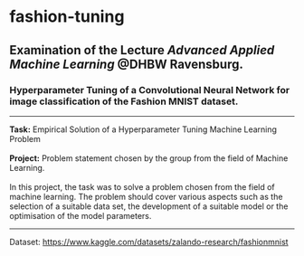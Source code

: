 # fashion-tuning
<h2>Examination of the Lecture <i>Advanced Applied Machine Learning</i> @DHBW Ravensburg.</h2>

<h3>Hyperparameter Tuning of a Convolutional Neural Network for image classification of the Fashion MNIST dataset.</h3>

---
<b>Task:</b> Empirical Solution of a Hyperparameter Tuning Machine Learning Problem<br>
<br>
<b>Project:</b> Problem statement chosen by the group from the field of Machine Learning.<br>
<br>
In this project, the task was to solve a problem chosen from the field of machine learning. The problem should cover various aspects such as the selection of a suitable data set, the development of a suitable model or the optimisation of the model parameters.

---
Dataset: https://www.kaggle.com/datasets/zalando-research/fashionmnist